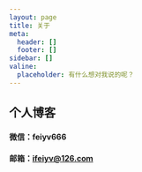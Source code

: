 ```yaml
---
layout: page
title: 关于
meta:
  header: []
  footer: []
sidebar: []
valine:
  placeholder: 有什么想对我说的呢？
---
```


## <red>个</red><yellow>人</yellow><green>博</green><blue>客</blue>


#### <red>微</red><yellow>信</yellow>：<cyan>feiyv666</cyan>
#### <red>邮</red><yellow>箱</yellow>：<yellow>ifeiyv@126.com</yellow>

